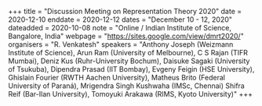 +++
title = "Discussion Meeting on Representation Theory 2020"
date = 2020-12-10
enddate = 2020-12-12
dates = "December 10 - 12, 2020"
dateadded = 2020-10-08
note = "Online / Indian Institute of Science, Bangalore, India"
webpage = "https://sites.google.com/view/dmrt2020/"
organisers = "R. Venkatesh"
speakers = "Anthony Joseph (Weizmann Institute of Science), Arun Ram (University of Melbourne),
C S Rajan (TIFR Mumbai), Deniz Kus (Ruhr-University Bochum), Daisuke Sagaki (University of Tsukuba),
Dipendra Prasad (IIT Bombay), Evgeny Feigin (HSE University), Ghislain Fourier (RWTH Aachen University), Matheus Brito (Federal University of Paraná), Mrigendra Singh Kushwaha (IMSc, Chennai)
Shifra Reif (Bar-Ilan University), Tomoyuki Arakawa (RIMS, Kyoto University)"
+++
